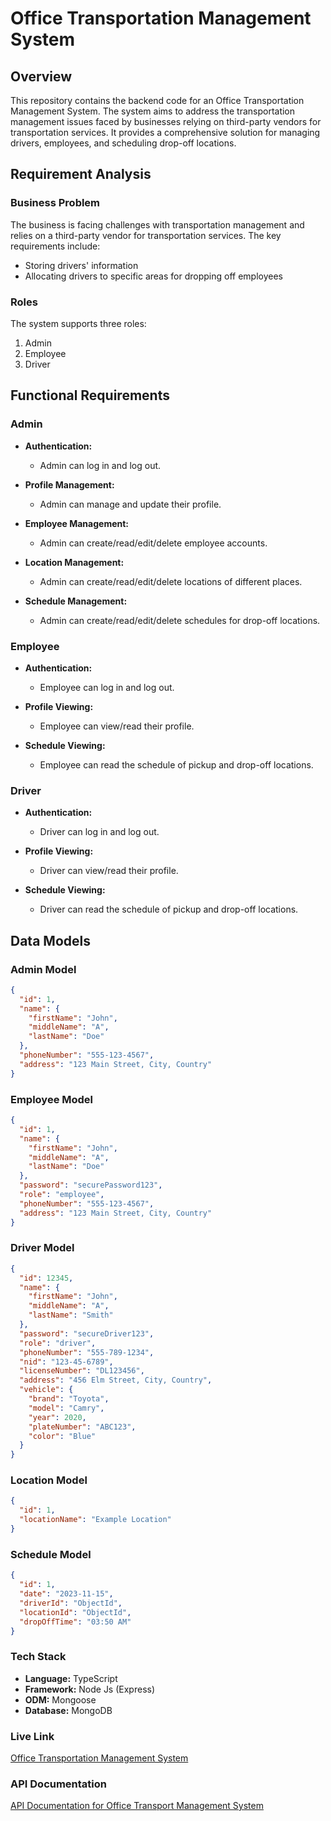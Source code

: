 # Office Transportation Management System

## Overview

This repository contains the backend code for an Office Transportation Management System. The system aims to address the transportation management issues faced by businesses relying on third-party vendors for transportation services. It provides a comprehensive solution for managing drivers, employees, and scheduling drop-off locations.

## Requirement Analysis

### Business Problem

The business is facing challenges with transportation management and relies on a third-party vendor for transportation services. The key requirements include:

- Storing drivers' information
- Allocating drivers to specific areas for dropping off employees

### Roles

The system supports three roles:

1. Admin
2. Employee
3. Driver

## Functional Requirements

### Admin

- **Authentication:**

  - Admin can log in and log out.

- **Profile Management:**

  - Admin can manage and update their profile.

- **Employee Management:**

  - Admin can create/read/edit/delete employee accounts.

- **Location Management:**

  - Admin can create/read/edit/delete locations of different places.

- **Schedule Management:**
  - Admin can create/read/edit/delete schedules for drop-off locations.

### Employee

- **Authentication:**

  - Employee can log in and log out.

- **Profile Viewing:**

  - Employee can view/read their profile.

- **Schedule Viewing:**
  - Employee can read the schedule of pickup and drop-off locations.

### Driver

- **Authentication:**

  - Driver can log in and log out.

- **Profile Viewing:**

  - Driver can view/read their profile.

- **Schedule Viewing:**
  - Driver can read the schedule of pickup and drop-off locations.

## Data Models

### Admin Model

```json
{
  "id": 1,
  "name": {
    "firstName": "John",
    "middleName": "A",
    "lastName": "Doe"
  },
  "phoneNumber": "555-123-4567",
  "address": "123 Main Street, City, Country"
}
```

### Employee Model

```json
{
  "id": 1,
  "name": {
    "firstName": "John",
    "middleName": "A",
    "lastName": "Doe"
  },
  "password": "securePassword123",
  "role": "employee",
  "phoneNumber": "555-123-4567",
  "address": "123 Main Street, City, Country"
}
```

### Driver Model

```json
{
  "id": 12345,
  "name": {
    "firstName": "John",
    "middleName": "A",
    "lastName": "Smith"
  },
  "password": "secureDriver123",
  "role": "driver",
  "phoneNumber": "555-789-1234",
  "nid": "123-45-6789",
  "licenseNumber": "DL123456",
  "address": "456 Elm Street, City, Country",
  "vehicle": {
    "brand": "Toyota",
    "model": "Camry",
    "year": 2020,
    "plateNumber": "ABC123",
    "color": "Blue"
  }
}
```

### Location Model

```json
{
  "id": 1,
  "locationName": "Example Location"
}
```

### Schedule Model

```json
{
  "id": 1,
  "date": "2023-11-15",
  "driverId": "ObjectId",
  "locationId": "ObjectId",
  "dropOffTime": "03:50 AM"
}
```

### Tech Stack

- **Language:** TypeScript
- **Framework:** Node Js (Express)
- **ODM:** Mongoose
- **Database:** MongoDB

### Live Link

[Office Transportation Management System](https://office-transportation-management-system-backend.vercel.app/)

### API Documentation

[API Documentation for Office Transport Management System](https://documenter.getpostman.com/view/28231443/2s9YeD7sMJ)

